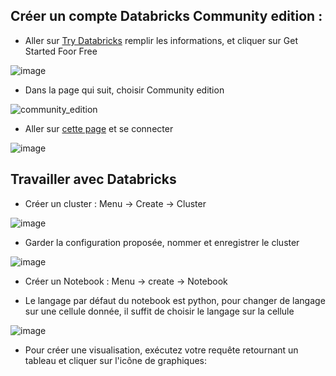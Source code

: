 ## Créer un compte Databricks Community edition :
- Aller sur [Try Databricks](https://www.databricks.com/try-databricks) remplir les informations, et cliquer sur Get Started Foor Free

![image](https://user-images.githubusercontent.com/73080397/183558556-7105a06e-3421-4a1a-9b98-5260e0a615e0.png)
- Dans la page qui suit, choisir Community edition

![community_edition](https://user-images.githubusercontent.com/73080397/183559296-fd82c3f4-263d-4933-a723-1533fc1c5037.png)
- Aller sur [cette page](https://community.cloud.databricks.com/login.html) et se connecter

![image](https://user-images.githubusercontent.com/73080397/183559784-574b1a91-6b8d-4036-aa3b-c1fc9c2acd6d.png)

## Travailler avec Databricks
- Créer un cluster : Menu -> Create -> Cluster

![image](https://user-images.githubusercontent.com/73080397/183561252-4cd8414d-8368-47a8-9bc7-447d240e9f89.png)
- Garder  la configuration proposée, nommer et enregistrer le cluster

![image](https://user-images.githubusercontent.com/73080397/183561780-b83a4257-2e72-4050-b326-9f024619a4a5.png)


- Créer un Notebook : Menu -> create -> Notebook

- Le langage par défaut du notebook est python, pour changer de langage sur une cellule donnée, il suffit de choisir le langage sur la cellule

![image](https://user-images.githubusercontent.com/73080397/183573480-669255cc-5c33-47c3-b153-665d05dec32e.png)

- Pour créer une visualisation, exécutez votre requête retournant un tableau et cliquer sur l'icône de graphiques:


